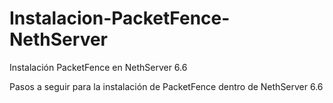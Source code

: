 # Instalacion-PacketFence-NethServer
Instalación PacketFence en NethServer 6.6

Pasos a seguir para la instalación de PacketFence dentro de NethServer 6.6
